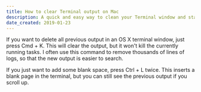```yaml
---
title: How to clear Terminal output on Mac
description: A quick and easy way to clean your Terminal window and start afresh.
date_created: 2019-01-23
---
```


If you want to delete all previous output in an OS X terminal window, just press Cmd + K. This will clear the output, but it won't kill the currently running tasks. I often use this command to remove thousands of lines of logs, so that the new output is easier to search.

If you just want to add some blank space, press Ctrl + L twice. This inserts a blank page in the terminal, but you can still see the previous output if you scroll up.

